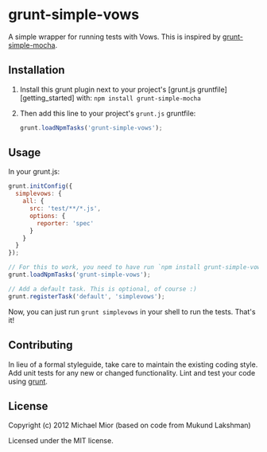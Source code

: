 # grunt-simple-vows

A simple wrapper for running tests with Vows.
This is inspired by [grunt-simple-mocha][mocha].


## Installation
1. Install this grunt plugin next to your project's
   [grunt.js gruntfile][getting_started] with: `npm install grunt-simple-mocha`

2. Then add this line to your project's `grunt.js` gruntfile:
   ```javascript
   grunt.loadNpmTasks('grunt-simple-vows');
   ```

## Usage

In your grunt.js:

```javascript
grunt.initConfig({
  simplevows: {
    all: {
      src: 'test/**/*.js',
      options: {
        reporter: 'spec'
      }
    }
  }
});

// For this to work, you need to have run `npm install grunt-simple-vows`
grunt.loadNpmTasks('grunt-simple-vows');

// Add a default task. This is optional, of course :)
grunt.registerTask('default', 'simplevows');
```

Now, you can just run `grunt simplevows` in your shell to run the tests. That's it!

## Contributing
In lieu of a formal styleguide, take care to maintain the existing coding
style. Add unit tests for any new or changed functionality. Lint and test your
code using [grunt][grunt_github].

## License
Copyright (c) 2012 Michael Mior
(based on code from Mukund Lakshman)

Licensed under the MIT license.

[grunt_github]: http://github.com/cowboy/grunt
[mocha]: https://github.com/yaymukund/grunt-simple-mocha
